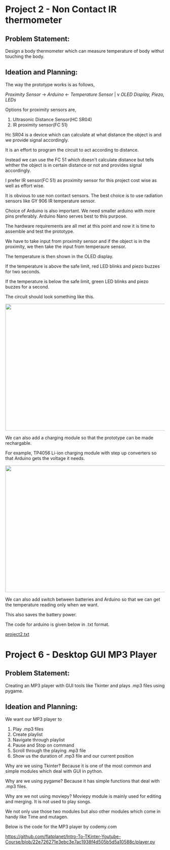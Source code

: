 # Project 2 - Non Contact IR thermometer

## Problem Statement:

Design a body thermometer which can measure temperature of body withut touching the body. 

## Ideation and Planning:

The way the prototype works is as follows,

*Proximity Sensor* -> *Arduino* <- *Temperature Sensor*
                          |
                          v
               *OLED Display, Piezo, LEDs*
               
Options for proximity sensors are, 

1. Ultrasonic Distance Sensor(HC SR04)
2. IR proximity sensor(FC 51)

Hc SR04 is a device which can calculate at what distance the object is and we provide signal accordingly. 

It is an effort to program the circuit to act according to distance.

Instead we can use the FC 51 which doesn't calculate distance but tells whther the object is in certain distance or not and provides signal accordingly.

I prefer IR sensor(FC 51) as proximity sensor for this project cost wise as well as effort wise.

It is obvious to use non contact sensors. The best choice is to use radiation sensors like GY 906 IR temperature sensor. 

Choice of Arduino is also important. We need smaller arduino with more pins preferably. Arduino Nano serves best to this purpose.

The hardware requirements are all met at this point and now it is time to assemble and test the prototype.

We have to take input from proximity sensor and if the object is in the proximity, we then take the input from temperaure sensor.

The temperature is then shown in the OLED display.

If the temperature is above the safe limit, red LED blinks and piezo buzzes for two seconds. 

If the temperature is below the safe limit, green LED blinks and piezo buzzes for a second.

The circuit should look something like this. 

<img width = "800" height = "400" src = "https://user-images.githubusercontent.com/85270751/121802169-c937d580-cc58-11eb-8235-9130f905eef7.jpg">

We can also add a charging module so that the prototype can be made rechargable.

For example, TP4056 Li-ion charging module with step up converters so that Arduino gets the voltage it needs. 

<img width = "600" height = "400" src = "https://user-images.githubusercontent.com/85270751/121802407-bc67b180-cc59-11eb-90b7-851205f217c1.png">

We can also add switch between batteries and Arduino so that we can get the temperature reading only when we want.

This also saves the battery power.

The code for arduino is given below in .txt format.

[project2.txt](https://github.com/SaiShashankGP/Task-1/files/6643663/project2.txt)

# Project 6 - Desktop GUI MP3 Player

## Problem Statement:

Creating an MP3 player with GUI tools like Tkinter and plays .mp3 files using pygame. 

## Ideation and Planning:

We want our MP3 player to 

1. Play .mp3 files
2. Create playlist
3. Navigate through playlist
4. Pause and Stop on command
5. Scroll through the playing .mp3 file
6. Show us the duration of .mp3 file and our current position

Why are we using Tkinter? Because it is one of the most common and simple modules which deal with GUI in python.

Why are we using pygame? Because it has simple functions that deal with .mp3 files. 

Why are we not using moviepy? Moviepy module is mainly used for editing and merging. It is not used to play songs. 

We not only use those two modules but also other modules which come in handy like Time and mutagen. 

Below is the code for the MP3 player by codemy.com

https://github.com/flatplanet/Intro-To-TKinter-Youtube-Course/blob/22e726271e3ebc3e7ac1938f4d505b5d5a10588c/player.py



